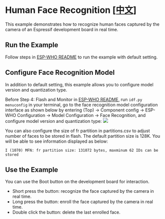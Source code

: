 # Human Face Recognition [[中文]](./README_CN.md)

This example demonstrates how to recognize human faces captured by the camera of an Espressif development board in real time.


## Run the Example

Follow steps in [ESP-WHO README](../../README.md) to run the example with default setting. 

## Configure Face Recognition Model

In addition to default setting, this example allows you to configure model version and quantization type.

Before Step 4: Flash and Monitor in [ESP-WHO README](../../README.md), run `idf.py menuconfig` in your terminal, go to the face recognition model configuration interface as shown below by entering (Top) -> Component config -> ESP-WHO Configuration -> Model Configuration -> Face Recognition, and configure model version and quantization type:
![](../../img/face_recognition_model_config.png)


You can also configure the size of fr partition in partitions.csv to adjust number of faces to be stored in flash.
The default partition size is 128K. You will be able to see information displayed as below:
```
I (1070) MFN: fr partition size: 131072 bytes, maxminum 62 IDs can be stored
```

## Use the Example

You can use the Boot button on the development board for interaction.

- Short press the button: recognize the face captured by the camera in real time.
- Long press the button: enroll the face captured by the camera in real time.
- Double click the button: delete the last enrolled face.

